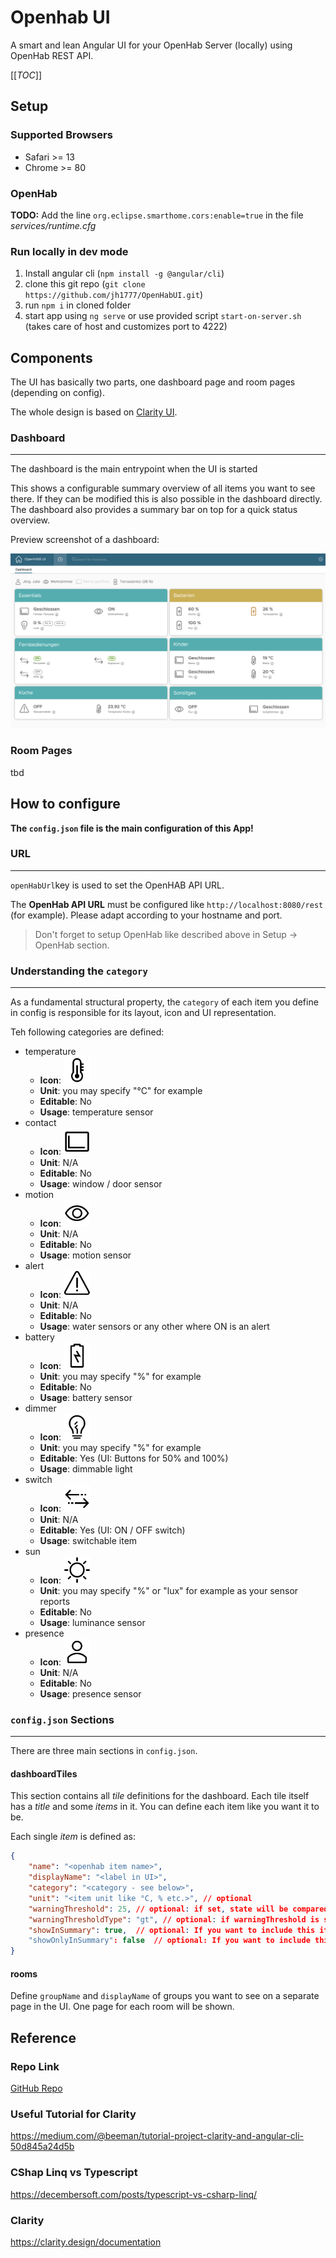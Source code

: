 # Openhab UI

A smart and lean Angular UI for your OpenHab Server (locally) using OpenHab REST API.

[[_TOC_]]

## Setup

### Supported Browsers

- Safari >= 13
- Chrome >= 80

### OpenHab

**TODO:** Add the line `org.eclipse.smarthome.cors:enable=true` in the file *services/runtime.cfg*

### Run locally in dev mode

1. Install angular cli (`npm install -g @angular/cli`)
2. clone this git repo (`git clone https://github.com/jh1777/OpenHabUI.git`)
3. run `npm i` in cloned folder
4. start app using `ng serve` or use provided script `start-on-server.sh` (takes care of host and customizes port to 4222)

## Components

The UI has basically two parts, one dashboard page and room pages (depending on config).

The whole design is based on [Clarity UI](https://www.clarity.design).

### Dashboard

---

The dashboard is the main entrypoint when the UI is started

This shows a configurable summary overview of all items you want to see there. If they can be modified this is also possible in the dashboard directly. The dashboard also provides a summary bar on top for a quick status overview.

Preview screenshot of a dashboard:

![screenshot-dashboard](screenshot-dashboard.png)

### Room Pages

tbd

## How to configure

**The `config.json` file is the main configuration of this App!**

### URL

---

`openHabUrl`key is used to set the OpenHAB API URL.

The **OpenHab API URL** must be configured like `http://localhost:8080/rest` (for example). Please adapt according to your hostname and port.
> Don't forget to setup OpenHab like described above in Setup -> OpenHab section.

### Understanding the `category`

---

As a fundamental structural property, the `category` of each item you define in config is responsible for its layout, icon and UI representation.

Teh following categories are defined:

- temperature
  - **Icon**: <img src="./src/assets/icons/thermometer-line.svg" alt="thermometer-line" style="zoom:60%;" />
  - **Unit**: you may specify "°C" for example
  - **Editable**: No
  - **Usage**: temperature sensor
- contact
  - **Icon**: <img src="./src/assets/icons/axis-chart-line.svg" alt="axis-chart-line" style="zoom:60%;" />
  - **Unit**: N/A
  - **Editable**: No
  - **Usage**: window / door sensor
- motion
  - **Icon**: <img src="./src/assets/icons/eye-line.svg" alt="eye" style="zoom:60%;" />
  - **Unit**: N/A
  - **Editable**: No
  - **Usage**: motion sensor
- alert
  - **Icon**: <img src="./src/assets/icons/warning-standard-line.svg" alt="warning-standard-line" style="zoom:60%;" />
  - **Unit**: N/A
  - **Editable**: No
  - **Usage**: water sensors or any other where ON is an alert 
- battery
  - **Icon**: <img src="./src/assets/icons/battery-line.svg" alt="battery-line" style="zoom:60%;" />
  - **Unit**: you may specify "%" for example
  - **Editable**: No
  - **Usage**: battery sensor
- dimmer
  - **Icon**: <img src="./src/assets/icons/lightbulb-line.svg" alt="lightbulb-line" style="zoom:60%;" />
  - **Unit**: you may specify "%" for example
  - **Editable**: Yes (UI: Buttons for 50% and 100%)
  - **Usage**: dimmable light
- switch
  - **Icon**: <img src="./src/assets/icons/switch-line.svg" alt="switch-line" style="zoom:60%;" />
  - **Unit**: N/A
  - **Editable**: Yes (UI: ON / OFF switch)
  - **Usage**: switchable item
- sun
  - **Icon**: <img src="./src/assets/icons/sun-line.svg" alt="sun-line" style="zoom:60%;" />
  - **Unit**: you may specify "%" or "lux" for example as your sensor reports
  - **Editable**: No
  - **Usage**: luminance sensor
- presence
  - **Icon**: <img src="./src/assets/icons/user-line.svg" alt="user-line" style="zoom:60%;" />
  - **Unit**: N/A
  - **Editable**: No
  - **Usage**: presence sensor

### `config.json` Sections

---

There are three main sections in `config.json`.

#### dashboardTiles

This section contains all _tile_ definitions for the dashboard. Each tile itself has a _title_ and some _items_ in it. You can define each item like you want it to be. 

Each single _item_ is defined as:

```json
{
    "name": "<openhab item name>",
    "displayName": "<label in UI>",
    "category": "<category - see below>",
    "unit": "<item unit like °C, % etc.>", // optional
    "warningThreshold": 25, // optional: if set, state will be compared and set to isWarning
    "warningThresholdType": "gt", // optional: if warningThreshold is set, this should be also set to 'gt' (greater than) or 'lt' (lower than) to be able to determine warning state
    "showInSummary": true,  // optional: If you want to include this item in the summary bar (default is false)
    "showOnlyInSummary": false  // optional: If you want to include this item ONLY in the summary bar and don't show in a tile (default is false)
}
```

#### rooms

Define `groupName` and `displayName` of groups you want to see on a separate page in the UI. 
One page for each room will be shown.

## Reference

### Repo Link

[GitHub Repo](https://github.com/jh1777/OpenHabUI)

### Useful Tutorial for Clarity

https://medium.com/@beeman/tutorial-project-clarity-and-angular-cli-50d845a24d5b

### CShap Linq vs Typescript

https://decembersoft.com/posts/typescript-vs-csharp-linq/

### Clarity

https://clarity.design/documentation
